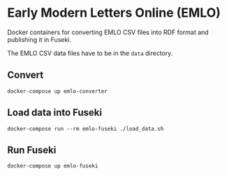 # Early Modern Letters Online (EMLO)

Docker containers for converting EMLO CSV files into RDF format and publishing it in Fuseki.

The EMLO CSV data files have to be in the `data` directory.

## Convert

`docker-compose up emlo-converter`

## Load data into Fuseki

`docker-compose run --rm emlo-fuseki ./load_data.sh`

## Run Fuseki

`docker-compose up emlo-fuseki`
